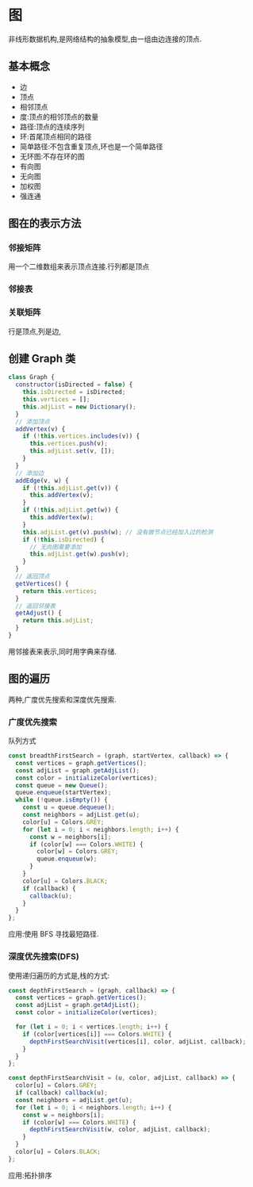 # 图

非线形数据机构,是网络结构的抽象模型,由一组由边连接的顶点.

## 基本概念

- 边
- 顶点
- 相邻顶点
- 度:顶点的相邻顶点的数量
- 路径:顶点的连续序列
- 环:首尾顶点相同的路径
- 简单路径:不包含重复顶点,环也是一个简单路径
- 无环图:不存在环的图
- 有向图
- 无向图
- 加权图
- 强连通

## 图在的表示方法

### 邻接矩阵

用一个二维数组来表示顶点连接.行列都是顶点

### 邻接表

### 关联矩阵

行是顶点,列是边,

## 创建 Graph 类

```js
class Graph {
  constructor(isDirected = false) {
    this.isDirected = isDirected;
    this.vertices = [];
    this.adjList = new Dictionary();
  }
  // 添加顶点
  addVertex(v) {
    if (!this.vertices.includes(v)) {
      this.vertices.push(v);
      this.adjList.set(v, []);
    }
  }
  // 添加边
  addEdge(v, w) {
    if (!this.adjList.get(v)) {
      this.addVertex(v);
    }
    if (!this.adjList.get(w)) {
      this.addVertex(w);
    }
    this.adjList.get(v).push(w); // 没有做节点已经加入过的检测
    if (!this.isDirected) {
      // 无向图需要添加
      this.adjList.get(w).push(v);
    }
  }
  // 返回顶点
  getVertices() {
    return this.vertices;
  }
  // 返回邻接表
  getAdjust() {
    return this.adjList;
  }
}
```

用邻接表来表示,同时用字典来存储.

## 图的遍历

两种,广度优先搜索和深度优先搜索.

### 广度优先搜索

队列方式

```js
const breadthFirstSearch = (graph, startVertex, callback) => {
  const vertices = graph.getVertices();
  const adjList = graph.getAdjList();
  const color = initializeColor(vertices);
  const queue = new Queue();
  queue.enqueue(startVertex);
  while (!queue.isEmpty()) {
    const u = queue.dequeue();
    const neighbors = adjList.get(u);
    color[u] = Colors.GREY;
    for (let i = 0; i < neighbors.length; i++) {
      const w = neighbors[i];
      if (color[w] === Colors.WHITE) {
        color[w] = Colors.GREY;
        queue.enqueue(w);
      }
    }
    color[u] = Colors.BLACK;
    if (callback) {
      callback(u);
    }
  }
};
```

应用:使用 BFS 寻找最短路径.

### 深度优先搜索(DFS)

使用递归遍历的方式是,栈的方式:

```js
const depthFirstSearch = (graph, callback) => {
  const vertices = graph.getVertices();
  const adjList = graph.getAdjList();
  const color = initializeColor(vertices);

  for (let i = 0; i < vertices.length; i++) {
    if (color[vertices[i]] === Colors.WHITE) {
      depthFirstSearchVisit(vertices[i], color, adjList, callback);
    }
  }
};

const depthFirstSearchVisit = (u, color, adjList, callback) => {
  color[u] = Colors.GREY;
  if (callback) callback(u);
  const neighbors = adjList.get(u);
  for (let i = 0; i < neighbors.length; i++) {
    const w = neighbors[i];
    if (color[w] === Colors.WHITE) {
      depthFirstSearchVisit(w, color, adjList, callback);
    }
  }
  color[u] = Colors.BLACK;
};
```

应用:拓扑排序
